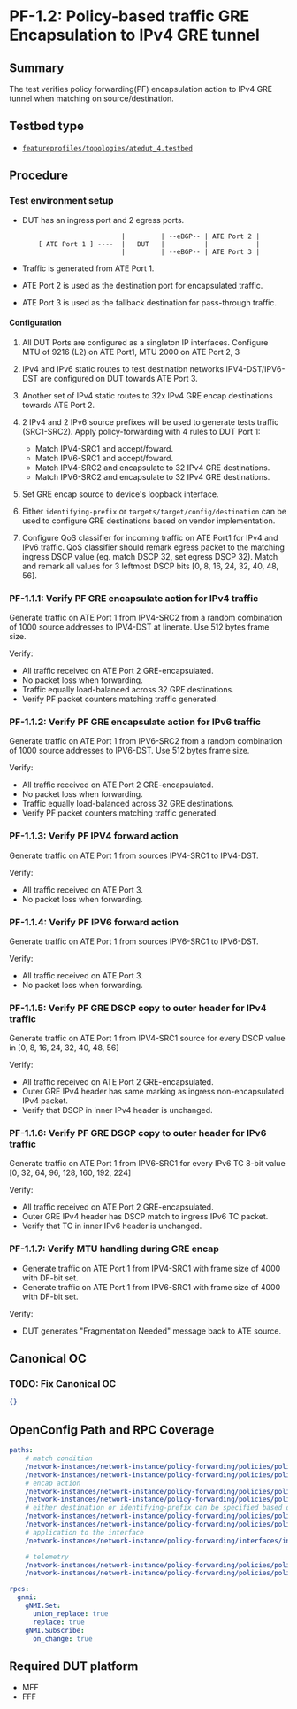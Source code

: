 # PF-1.2: Policy-based traffic GRE Encapsulation to IPv4 GRE tunnel

## Summary

The test verifies policy forwarding(PF) encapsulation action to IPv4 GRE tunnel when matching on source/destination.

## Testbed type

*  [`featureprofiles/topologies/atedut_4.testbed`](https://github.com/openconfig/featureprofiles/blob/main/topologies/atedut_4.testbed)

## Procedure

### Test environment setup

*   DUT has an ingress port and 2 egress ports.

    ```
                             |         | --eBGP-- | ATE Port 2 |
        [ ATE Port 1 ] ----  |   DUT   |          |            |
                             |         | --eBGP-- | ATE Port 3 |
    ```

*   Traffic is generated from ATE Port 1.
*   ATE Port 2 is used as the destination port for encapsulated 
    traffic.
*   ATE Port 3 is used as the fallback destination for
    pass-through traffic.

#### Configuration

1.  All DUT Ports are configured as a singleton IP interfaces. Configure MTU of 9216 (L2) on ATE Port1, MTU 2000 on ATE Port 2, 3
 
2.  IPv4 and IPv6 static routes to test destination networks IPV4-DST/IPV6-DST are configured on DUT towards ATE Port 3.

3.  Another set of IPv4 static routes to 32x IPv4 GRE encap destinations towards ATE Port 2.

4.  2 IPv4 and 2 IPv6 source prefixes will be used to generate tests traffic 
(SRC1-SRC2). Apply policy-forwarding with 4 rules to DUT Port 1:
    - Match IPV4-SRC1 and accept/foward.
    - Match IPV6-SRC1 and accept/foward.
    - Match IPV4-SRC2 and encapsulate to 32 IPv4 GRE destinations.
    - Match IPV6-SRC2 and encapsulate to 32 IPv4 GRE destinations.

5.   Set GRE encap source to device's loopback interface.
6.   Either `identifying-prefix` or `targets/target/config/destination` can be used to configure GRE destinations based on vendor implementation.
7.   Configure QoS classifier for incoming traffic on ATE Port1 for IPv4 and IPv6 traffic. 
     QoS classifier should remark egress packet to the matching ingress DSCP value (eg. match DSCP 32, set egress DSCP 32).
     Match and remark all values for 3 leftmost DSCP bits [0, 8, 16, 24, 32, 40, 48, 56].
    

### PF-1.1.1: Verify PF GRE encapsulate action for IPv4 traffic
Generate traffic on ATE Port 1 from IPV4-SRC2 from a random combination of 1000 source addresses to IPV4-DST at linerate.
Use 512 bytes frame size.

Verify:

*  All traffic received on ATE Port 2 GRE-encapsulated.
*  No packet loss when forwarding.
*  Traffic equally load-balanced across 32 GRE destinations.
*  Verify PF packet counters matching traffic generated.

### PF-1.1.2: Verify PF GRE encapsulate action for IPv6 traffic
Generate traffic on ATE Port 1 from IPV6-SRC2 from a random combination of 1000 source addresses to IPV6-DST.
Use 512 bytes frame size.

Verify:

*  All traffic received on ATE Port 2 GRE-encapsulated.
*  No packet loss when forwarding.
*  Traffic equally load-balanced across 32 GRE destinations.
*  Verify PF packet counters matching traffic generated.

### PF-1.1.3: Verify PF IPV4 forward action
Generate traffic on ATE Port 1 from sources IPV4-SRC1 to IPV4-DST.

Verify:

*  All traffic received on ATE Port 3.
*  No packet loss when forwarding.

### PF-1.1.4: Verify PF IPV6 forward action
Generate traffic on ATE Port 1 from sources IPV6-SRC1 to IPV6-DST.

Verify:

*  All traffic received on ATE Port 3.
*  No packet loss when forwarding.

### PF-1.1.5: Verify PF GRE DSCP copy to outer header for IPv4 traffic
Generate traffic on ATE Port 1 from IPV4-SRC1 source for every DSCP value in [0, 8, 16, 24, 32, 40, 48, 56]

Verify:

*  All traffic received on ATE Port 2 GRE-encapsulated.
*  Outer GRE IPv4 header has same marking as ingress non-encapsulated IPv4 packet.
*  Verify that DSCP in inner IPv4 header is unchanged.

### PF-1.1.6: Verify PF GRE DSCP copy to outer header for IPv6 traffic
Generate traffic on ATE Port 1 from IPV6-SRC1 for every IPv6 TC 8-bit value [0, 32, 64, 96, 128, 160, 192, 224]

Verify:

*  All traffic received on ATE Port 2 GRE-encapsulated.
*  Outer GRE IPv4 header has DSCP match to ingress IPv6 TC packet.
*  Verify that TC in inner IPv6 header is unchanged.

### PF-1.1.7: Verify MTU handling during GRE encap
* Generate traffic on ATE Port 1 from IPV4-SRC1 with frame size of 4000 with DF-bit set.
* Generate traffic on ATE Port 1 from IPV6-SRC1 with frame size of 4000 with DF-bit set.

Verify:

*  DUT generates "Fragmentation Needed" message back to ATE source.

## Canonical OC
### TODO: Fix Canonical OC
```json
{}
```

## OpenConfig Path and RPC Coverage

```yaml
paths:
    # match condition
    /network-instances/network-instance/policy-forwarding/policies/policy/rules/rule/ipv4/config/source-address:
    /network-instances/network-instance/policy-forwarding/policies/policy/rules/rule/ipv6/config/source-address:
    # encap action
    /network-instances/network-instance/policy-forwarding/policies/policy/rules/rule/action/encapsulate-gre/targets/target/config/id:
    /network-instances/network-instance/policy-forwarding/policies/policy/rules/rule/action/encapsulate-gre/targets/target/config/source:
    # either destination or identifying-prefix can be specified based on specific vendor implementation.
    /network-instances/network-instance/policy-forwarding/policies/policy/rules/rule/action/encapsulate-gre/targets/target/config/destination:
    /network-instances/network-instance/policy-forwarding/policies/policy/rules/rule/action/encapsulate-gre/config/identifying-prefix:
    # application to the interface
    /network-instances/network-instance/policy-forwarding/interfaces/interface/config/apply-forwarding-policy:

    # telemetry
    /network-instances/network-instance/policy-forwarding/policies/policy/rules/rule/state/matched-pkts:
    /network-instances/network-instance/policy-forwarding/policies/policy/rules/rule/state/matched-octets:

rpcs:
  gnmi:
    gNMI.Set:
      union_replace: true
      replace: true
    gNMI.Subscribe:
      on_change: true
```

## Required DUT platform

* MFF
* FFF
